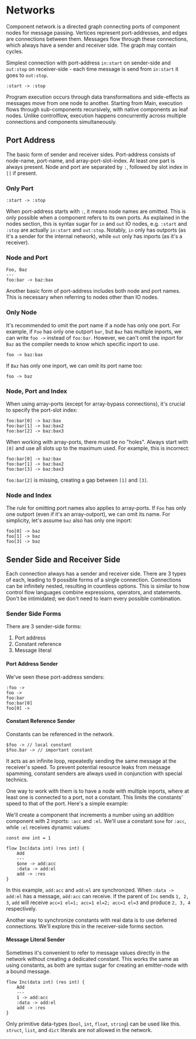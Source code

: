 # Networks

Component network is a directed graph connecting ports of component nodes for message passing. Vertices represent port-addresses, and edges are connections between them. Messages flow through these connections, which always have a sender and receiver side. The graph may contain cycles.

Simplest connection with port-address `in:start` on sender-side and `out:stop` on receiver-side - each time message is send from `in:start` it goes to `out:stop`.

```
:start -> :stop
```

Program execution occurs through data transformations and side-effects as messages move from one node to another. Starting from Main, execution flows through sub-components recursively, with native components as leaf nodes. Unlike controlflow, execution happens concurrently across multiple connections and components simultaneously.

## Port Address

The basic form of sender and receiver sides. Port-address consists of node-name, port-name, and array-port-slot-index. At least one part is always present. Node and port are separated by `:`, followed by slot index in `[]` if present.

### Only Port

```
:start -> :stop
```

When port-address starts with `:`, it means node names are omitted. This is only possible when a component refers to its own ports. As explained in the nodes section, this is syntax sugar for `in` and `out` IO nodes, e.g. `:start` and `:stop` are actually `in:start` and `out:stop`. Notably, `in` only has outports (as it's a sender for the internal network), while `out` only has inports (as it's a receiver).

### Node and Port

```neva
Foo, Baz
---
foo:bar -> baz:bax
```

Another basic form of port-address includes both node and port names. This is necessary when referring to nodes other than IO nodes.

### Only Node

It's recommended to omit the port name if a node has only one port. For example, if `Foo` has only one outport `bar`, but `Baz` has multiple inports, we can write `foo ->` instead of `foo:bar`. However, we can't omit the inport for `Baz` as the compiler needs to know which specific inport to use.

```neva
foo -> baz:bax
```

If `Baz` has only one inport, we can omit its port name too:

```neva
foo -> baz
```

### Node, Port and Index

When using array-ports (except for array-bypass connections), it's crucial to specify the port-slot index:

```neva
foo:bar[0] -> baz:bax
foo:bar[1] -> baz:bax2
foo:bar[2] -> baz:bax3
```

When working with array-ports, there must be no "holes". Always start with `[0]` and use all slots up to the maximum used. For example, this is incorrect:

```neva
foo:bar[0] -> baz:bax
foo:bar[1] -> baz:bax2
foo:bar[3] -> baz:bax3
```

`foo:bar[2]` is missing, creating a gap between `[1]` and `[3]`.

### Node and Index

The rule for omitting port names also applies to array-ports. If `Foo` has only one outport (even if it's an array-outport), we can omit its name. For simplicity, let's assume `baz` also has only one inport:

```neva
foo[0] -> baz
foo[1] -> baz
foo[3] -> baz
```

## Sender Side and Receiver Side

Each connection always has a sender and receiver side. There are 3 types of each, leading to 9 possible forms of a single connection. Connections can be infinitely nested, resulting in countless options. This is similar to how control flow languages combine expressions, operators, and statements. Don't be intimidated; we don't need to learn every possible combination.

### Sender Side Forms

There are 3 sender-side forms:

1. Port address
2. Constant reference
3. Message literal

#### Port Address Sender

We've seen these port-address senders:

```neva
:foo ->
foo ->
foo:bar
foo:bar[0]
foo[0] ->
```

#### Constant Reference Sender

Constants can be referenced in the network.

```neva
$foo -> // local constant
$foo.bar -> // important constant
```

It acts as an infinite loop, repeatedly sending the same message at the receiver's speed. To prevent potential resource leaks from message spamming, constant senders are always used in conjunction with special technics.

One way to work with them is to have a node with multiple inports, where at least one is connected to a port, not a constant. This limits the constants' speed to that of the port. Here's a simple example:

We'll create a component that increments a number using an addition component with 2 inports: `:acc` and `:el`. We'll use a constant `$one` for `:acc`, while `:el` receives dynamic values:

```neva
const one int = 1

flow Inc(data int) (res int) {
    Add
    ---
    $one -> add:acc
    :data -> add:el
    add -> :res
}
```

In this example, `add:acc` and `add:el` are synchronized. When `:data -> add:el` has a message, `add:acc` can receive. If the parent of `Inc` sends `1, 2, 3`, `add` will receive `acc=1 el=1; acc=1 el=2; acc=1 el=3` and produce `2, 3, 4` respectively.

Another way to synchronize constants with real data is to use deferred connections. We'll explore this in the receiver-side forms section.

#### Message Literal Sender

Sometimes it's convenient to refer to message values directly in the network without creating a dedicated constant. This works the same as using constants, as both are syntax sugar for creating an emitter-node with a bound message.

```neva
flow Inc(data int) (res int) {
    Add
    ---
    1 -> add:acc
    :data -> add:el
    add -> :res
}
```

Only primitive data-types (`bool`, `int`, `float`, `string`) can be used like this. `struct`, `list`, and `dict` literals are not allowed in the network.

<!-- Connections forms component's network. There are array-bypass connections and normal connections. Array bypass are very simple, normal takes many different forms. Connections are also have recursive hierarchy and can be mixed in a lot of forms.

## Sender/Receiver vs Inport/Outport

In this page we going to use letters like `s` and `r` to specify sender and receiver respectfully. Senders and receivers are terms that exist outside of the inport/outport. E.g. when you send message to your sub-component (node) you use it inport as receiver, but when message is received inside that sub-node, if it has it's own network (components are also recursive), it will use its inport as sender, because there's need to _send_ message from inport to somewhere else.

> Fan implementation fact: It's even better to think about inports and outports inside the network as of separate `io` node with it's inports and outports. Then for the network itself inports become outports of such node, while outports become inports.

## Array Bypass Connection

Connects array-inport of the component to either self array-outport or array-inport of the sub-node. Array-bypass connection never has slot index specified because it connects all the existing slots together. E.g. here we connect all slots of `s` with all slots of `r`.

```neva
s => r
```

## Normal

Normal connections are all connections that are not array-bypass.

### Normal Pipe

Simple one to one connection.

```neva
s -> r
```

### Normal Fan-In

Explicit fan-in - multiple senders and one receiver.

```neva
[s1, s2] -> r
```

Implicit fan-in:

```neva
s1 -> r
s2 -> r
```

### Normal Fan-Out

Explicit:

```neva
s -> [r1, r2]
```

Implicit:

```neva
s -> r1
s -> r2
```

### Normal Fan-in + Fan-Out

Explicit:

```neva
[s1, s2] -> [r1, r2]
```

You can imagine implicit version youself.

### Deferred

Each connection has left and right side. On the left side we have sender (port address, constant reference, etc.), on a right side receiver.

What if we could have another connection as a right side? And that connection would be "deferred" until message from left side comes? That would be deferred connections:

```neva
s1 -> (s2 -> r)
```

Deferred connection could be _any_ connection, it can even contain other deferred connections - this way deferred connections are _nested_.

```neva
s1 -> (s2 -> (s3 -> r))
```

on of the `s1 -> (s2 -> r)` looks:

Because deferred connection is form of right side, we omit different forms of the left side. Left side could be anything normal connection allows.

### Chained

Chained connection is, just like deferred one, a form of a right side of the connection:

```neva
s1 -> s2 -> r1
```

`s2 -> r1` is _chained_ connection here. Unlike deferred connections we do not use `(...)` braces. Note that even though chained and deferred connections look almost the same, they have different meaning. Deferred connection inserts implicit lock node in the middle. Chained connection does not insert anything. Is just a way of writing two connections like one. Here's desugared version of the connection above:

```neva
s1 -> s2
s2 -> r1
```

Chained connection only possible if intermediate node:

1. Have 1 (in/out)port and/or
2. Inport and outport with the same name are used

Example 1:

```
Lock, Println
---
42 -> lock:data -> println
```

`Lock` has 2 inports (`data` and `sig`, we don't show `sig` usage here) and 1 outport, chained connection is possible because it have inport and outport named `data`

Example 2:

```neva
nodes { println Println }
...
42 -> println -> :stop
```

`Println` have 1 inport `data` and 1 outport `sig`. Even though port names are different chaining is possible if we omit them. We can do that because compiler doesn't have to guess which port to pick. -->
